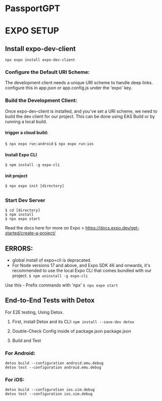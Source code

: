 # PassportGPT

# EXPO SETUP 

## Install expo-dev-client 
`npx expo install expo-dev-client`

### Configure the Default URI Scheme: 
The development client needs a unique URI scheme to handle deep links. configure this in app.json or app.config.js under the 'expo' key. 

### Build the Development Client: 
Once expo-dev-client is installed, and you've set a URI scheme, we need to build the dev client for our project. This can be done using EAS Build or by running a local build.

#### trigger a cloud build: 
`$ npx expo run:android`
`$ npx expo run:ios `


#### Install Expo CLI
`$ npm install -g expo-cli `

#### init project 
`$ npx expo init [directory]` 

## 

### Start Dev Server
```
$ cd [directory]
$ npm install
$ npx expo start 
```
Read the docs here for more on Expo > https://docs.expo.dev/get-started/create-a-project/



## ERRORS: 
- global install of expo=cli is depracated.
- For Node versions 17 and above, and Expo SDK 46 and onwards, it's recommended to use the local Expo CLI that comes bundled with our project.
`$ npm uninstall -g expo-cli`

Use this - Prefix commands with 'npx'
`$ npx expo start`




## End-to-End Tests with Detox
For E2E testing, Using Detox.

1. First, install Detox and its CLI:
`npm install --save-dev detox`

2. Double-Check Config inside of package.json
package.json

3. Build and Test 
### For Android:
```
detox build --configuration android.emu.debug
detox test --configuration android.emu.debug
```
### For iOS:
```
detox build --configuration ios.sim.debug
detox test --configuration ios.sim.debug
```

